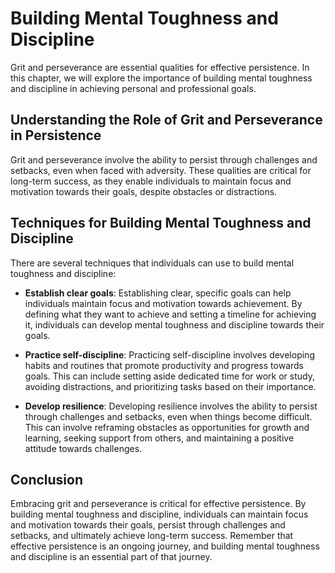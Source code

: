 Building Mental Toughness and Discipline
====================================================================================

Grit and perseverance are essential qualities for effective persistence. In this chapter, we will explore the importance of building mental toughness and discipline in achieving personal and professional goals.

Understanding the Role of Grit and Perseverance in Persistence
--------------------------------------------------------------

Grit and perseverance involve the ability to persist through challenges and setbacks, even when faced with adversity. These qualities are critical for long-term success, as they enable individuals to maintain focus and motivation towards their goals, despite obstacles or distractions.

Techniques for Building Mental Toughness and Discipline
-------------------------------------------------------

There are several techniques that individuals can use to build mental toughness and discipline:

* **Establish clear goals**: Establishing clear, specific goals can help individuals maintain focus and motivation towards achievement. By defining what they want to achieve and setting a timeline for achieving it, individuals can develop mental toughness and discipline towards their goals.

* **Practice self-discipline**: Practicing self-discipline involves developing habits and routines that promote productivity and progress towards goals. This can include setting aside dedicated time for work or study, avoiding distractions, and prioritizing tasks based on their importance.

* **Develop resilience**: Developing resilience involves the ability to persist through challenges and setbacks, even when things become difficult. This can involve reframing obstacles as opportunities for growth and learning, seeking support from others, and maintaining a positive attitude towards challenges.

Conclusion
----------

Embracing grit and perseverance is critical for effective persistence. By building mental toughness and discipline, individuals can maintain focus and motivation towards their goals, persist through challenges and setbacks, and ultimately achieve long-term success. Remember that effective persistence is an ongoing journey, and building mental toughness and discipline is an essential part of that journey.

